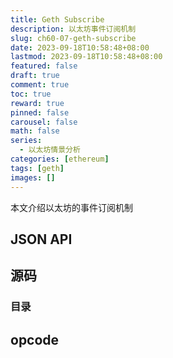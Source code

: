 ```yaml
---
title: Geth Subscribe
description: 以太坊事件订阅机制
slug: ch60-07-geth-subscribe
date: 2023-09-18T10:58:48+08:00
lastmod: 2023-09-18T10:58:48+08:00
featured: false
draft: true
comment: true
toc: true
reward: true
pinned: false
carousel: false
math: false
series:
  - 以太坊情景分析
categories: [ethereum]
tags: [geth]
images: []
---
```

本文介绍以太坊的事件订阅机制

## JSON API

## 源码

### 目录

## opcode

